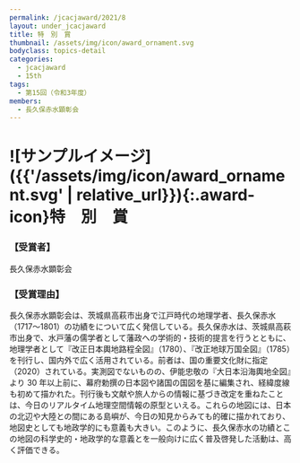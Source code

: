 ```yaml
---
permalink: /jcacjaward/2021/8
layout: under_jcacjaward
title: 特　別　賞
thumbnail: /assets/img/icon/award_ornament.svg
bodyclass: topics-detail
categories:
  - jcacjaward
  - 15th
tags:
  - 第15回（令和3年度）
members:
  - 長久保赤水顕彰会
---
```


# ![サンプルイメージ]({{'/assets/img/icon/award_ornament.svg' | relative_url}}){:.award-icon}特　別　賞

### 【受賞者】

長久保赤水顕彰会

### 【受賞理由】

長久保赤水顕彰会は、茨城県高萩市出身で江戸時代の地理学者、長久保赤水（1717～1801）の功績をについて広く発信している。長久保赤水は、茨城県高萩市出身で、水戸藩の儒学者として藩政への学術的・技術的提言を行うとともに、地理学者として『改正日本輿地路程全図』（1780）、『改正地球万国全図』（1785）を刊行し、国内外で広く活用されている。前者は、国の重要文化財に指定（2020）されている。実測図でないものの、伊能忠敬の『大日本沿海輿地全図』より 30 年以上前に、幕府勅撰の日本図や諸国の国図を基に編集され、経緯度線も初めて描かれた。刊行後も文献や旅人からの情報に基づき改定を重ねたことは、今日のリアルタイム地理空間情報の原型といえる。これらの地図には、日本の北辺や大陸との間にある島嶼が、今日の知見からみても的確に描かれており、地図史としても地政学的にも意義も大きい。このように、長久保赤水の功績とこの地図の科学史的・地政学的な意義とを一般向けに広く普及啓発した活動は、高く評価できる。
